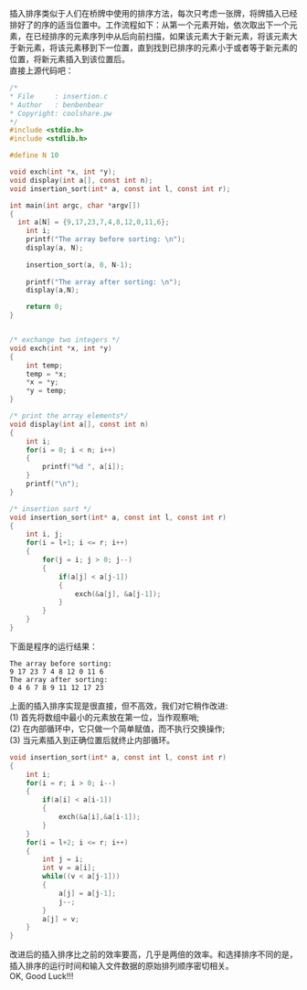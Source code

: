 插入排序类似于人们在桥牌中使用的排序方法，每次只考虑一张牌，将牌插入已经排好了的序的适当位置中。工作流程如下：从第一个元素开始，依次取出下一个元素，在已经排序的元素序列中从后向前扫描，如果该元素大于新元素，将该元素大于新元素，将该元素移到下一位置，直到找到已排序的元素小于或者等于新元素的位置，将新元素插入到该位置后。    
直接上源代码吧：
``` c
/*
* File     : insertion.c
* Author   : benbenbear                                                         
* Copyright: coolshare.pw
*/
#include <stdio.h>
#include <stdlib.h>

#define N 10

void exch(int *x, int *y);
void display(int a[], const int n);
void insertion_sort(int* a, const int l, const int r);

int main(int argc, char *argv[])
{
  int a[N] = {9,17,23,7,4,8,12,0,11,6};
	int i;
	printf("The array before sorting: \n");
	display(a, N);
	
	insertion_sort(a, 0, N-1);
	
	printf("The array after sorting: \n");
	display(a,N);

    return 0;
}


/* exchange two integers */
void exch(int *x, int *y)
{
	int temp;
	temp = *x;
	*x = *y;
	*y = temp;
}

/* print the array elements*/
void display(int a[], const int n)
{
	int i;
	for(i = 0; i < n; i++)
	{
		printf("%d ", a[i]);
	}
	printf("\n");
}

/* insertion sort */
void insertion_sort(int* a, const int l, const int r)
{
	int i, j;
	for(i = l+1; i <= r; i++)
	{
		for(j = i; j > 0; j--)
		{
			if(a[j] < a[j-1])
			{
				exch(&a[j], &a[j-1]);
			}
		}
	}
}
```
下面是程序的运行结果：
```
The array before sorting: 
9 17 23 7 4 8 12 0 11 6 
The array after sorting: 
0 4 6 7 8 9 11 12 17 23 
```
上面的插入排序实现是很直接，但不高效，我们对它稍作改进:  
(1) 首先将数组中最小的元素放在第一位，当作观察哨;  
(2) 在内部循环中，它只做一个简单赋值，而不执行交换操作;  
(3) 当元素插入到正确位置后就终止内部循环。  
``` c
void insertion_sort(int* a, const int l, const int r)
{
	int i;
	for(i = r; i > 0; i--)
	{
		if(a[i] < a[i-1])
		{
			exch(&a[i],&a[i-1]);
		}
	}
	for(i = l+2; i <= r; i++)
	{
		int j = i;
		int v = a[i];
		while((v < a[j-1]))
		{
			a[j] = a[j-1];
			j--;
		}
		a[j] = v;
	}
}
```
改进后的插入排序比之前的效率要高，几乎是两倍的效率。和选择排序不同的是，插入排序的运行时间和输入文件数据的原始排列顺序密切相关。    
OK, Good Luck!!!
